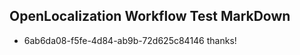 ## OpenLocalization Workflow Test MarkDown
* 6ab6da08-f5fe-4d84-ab9b-72d625c84146 
thanks!<!--HONumber=Mar16_HO3-->
